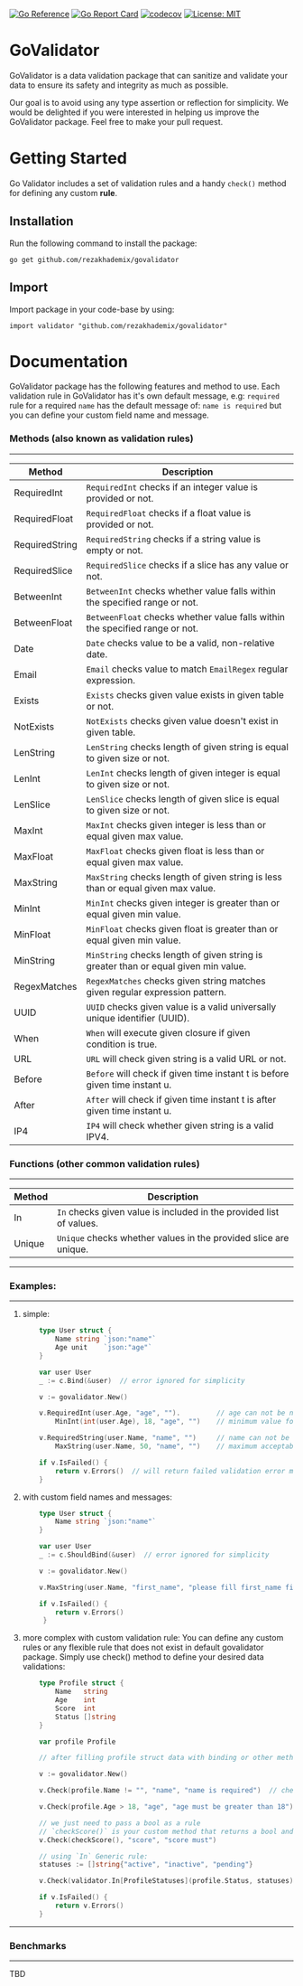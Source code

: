 [![Go Reference](https://pkg.go.dev/badge/github.com/rezakhademix/govalidator.svg)](https://pkg.go.dev/github.com/rezakhademix/govalidator) [![Go Report Card](https://goreportcard.com/badge/github.com/rezakhademix/govalidator)](https://goreportcard.com/report/github.com/rezakhademix/govalidator) [![codecov](https://codecov.io/gh/rezakhademix/govalidator/graph/badge.svg?token=BDWNVIC670)](https://codecov.io/gh/rezakhademix/govalidator) [![License: MIT](https://img.shields.io/badge/License-MIT-blue.svg)](https://opensource.org/licenses/MIT) 

# GoValidator
GoValidator is a data validation package that can sanitize and validate your data to ensure its safety and integrity as much as possible.

Our goal is to avoid using any type assertion or reflection for simplicity.
We would be delighted if you were interested in helping us improve the GoValidator package. Feel free to make your pull request.

# Getting Started
Go Validator includes a set of validation rules and a handy `check()` method for defining any custom **rule**.

## Installation
Run the following command to install the package:
```
go get github.com/rezakhademix/govalidator
```
## Import
Import package in your code-base by using:
```
import validator "github.com/rezakhademix/govalidator"
```

# Documentation
GoValidator package has the following features and method to use.
Each validation rule in GoValidator has it's own default message, e.g: `required` rule for a required `name` has the default message of: `name is required` but you can define your custom field name and message.

### Methods (also known as validation rules)
---

| Method | Description |
| - | - |
| RequiredInt       | `RequiredInt` checks if an integer value is provided or not.|
| RequiredFloat     | `RequiredFloat` checks if a float value is provided or not.|
| RequiredString    | `RequiredString` checks if a string value is empty or not.|
| RequiredSlice     | `RequiredSlice` checks if a slice has any value or not.|
| BetweenInt        | `BetweenInt` checks whether value falls within the specified range or not.|
| BetweenFloat      | `BetweenFloat` checks whether value falls within the specified range or not.|
| Date              | `Date` checks value to be a valid, non-relative date.|
| Email             | `Email` checks value to match `EmailRegex` regular expression.|
| Exists            | `Exists` checks given value exists in given table or not.|
| NotExists         | `NotExists` checks given value doesn't exist in given table.|
| LenString         | `LenString` checks length of given string is equal to given size or not.|
| LenInt            | `LenInt` checks length of given integer is equal to given size or not.|
| LenSlice          | `LenSlice` checks length of given slice is equal to given size or not.|
| MaxInt            | `MaxInt` checks given integer is less than or equal given max value.|
| MaxFloat          | `MaxFloat` checks given float is less than or equal given max value.|
| MaxString         | `MaxString` checks length of given string is less than or equal given max value.|
| MinInt            | `MinInt` checks given integer is greater than or equal given min value.|
| MinFloat          | `MinFloat` checks given float is greater than or equal given min value.|
| MinString         | `MinString` checks length of given string is greater than or equal given min value.|
| RegexMatches      | `RegexMatches` checks given string matches given regular expression pattern.|
| UUID              | `UUID` checks given value is a valid universally unique identifier (UUID).|
| When              | `When` will execute given closure if given condition is true.|
| URL               | `URL` will check given string is a valid URL or not.|
| Before            | `Before` will check if given time instant t is before given time instant u.|
| After             | `After` will check if given time instant t is after given time instant u.|
| IP4               | `IP4` will check whether given string is a valid IPV4.|

### Functions (other common validation rules)
---
| Method | Description |
| - | - |
| In        | `In` checks given value is included in the provided list of values.|
| Unique    | `Unique` checks whether values in the provided slice are unique.|


---
### Examples:
---
1. simple:
    ```go
        type User struct {
            Name string `json:"name"`
            Age unit    `json:"age"`
        }

        var user User
        _ := c.Bind(&user)  // error ignored for simplicity

        v := govalidator.New()

        v.RequiredInt(user.Age, "age", "").         // age can not be null or 0
            MinInt(int(user.Age), 18, "age", "")    // minimum value for age is 18

        v.RequiredString(user.Name, "name", "")     // name can not be null, "" or " "
            MaxString(user.Name, 50, "name", "")    // maximum acceptable length for name field is 50

        if v.IsFailed() {
            return v.Errors()  // will return failed validation error messages
        }
   ```

2. with custom field names and messages:
    ```go
        type User struct {
            Name string `json:"name"`
        }

        var user User
        _ := c.ShouldBind(&user)  // error ignored for simplicity

        v := govalidator.New()

        v.MaxString(user.Name, "first_name", "please fill first_name field") // with custom field name and custom validation error message

        if v.IsFailed() {
            return v.Errors()
         }
   ```

3. more complex with custom validation rule: You can define any custom rules or any flexible rule that does not exist in default govalidator package. Simply use check() method to define your desired data validations:

    ```go
        type Profile struct {
            Name   string
            Age    int
            Score  int
            Status []string
        }

        var profile Profile

        // after filling profile struct data with binding or other methods

        v := govalidator.New()

        v.Check(profile.Name != "", "name", "name is required")  // check is a method to define rule as first parameter and then pass field name and validation error message

        v.Check(profile.Age > 18, "age", "age must be greater than 18")

        // we just need to pass a bool as a rule
        // `checkScore()` is your custom method that returns a bool and can be used as a rule
        v.Check(checkScore(), "score", "score must")

        // using `In` Generic rule:
        statuses := []string{"active", "inactive", "pending"}

        v.Check(validator.In[ProfileStatuses](profile.Status, statuses), "status", "status must be in:...")

        if v.IsFailed() {
            return v.Errors()
        }
    ```

---
### Benchmarks
---
TBD
